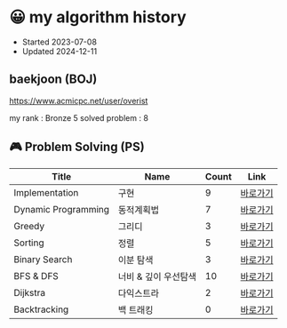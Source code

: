 # 😀 my algorithm history

- Started 2023-07-08
- Updated 2024-12-11

## baekjoon (BOJ)

https://www.acmicpc.net/user/overist

my rank : Bronze 5
solved problem : 8

## 🎮 Problem Solving (PS)

| Title               | Name                 | Count | Link                                                                                     |
| ------------------- | -------------------- | ----- | ---------------------------------------------------------------------------------------- |
| Implementation      | 구현                 | 9     | [바로가기](https://github.com/overist/algorithmist/tree/main/content/Implementation)     |
| Dynamic Programming | 동적계획법           | 7     | [바로가기](https://github.com/overist/algorithmist/tree/main/content/DynamicProgramming) |
| Greedy              | 그리디               | 3     | [바로가기](https://github.com/overist/algorithmist/tree/main/content/Greedy)             |
| Sorting             | 정렬                 | 5     | [바로가기](https://github.com/overist/algorithmist/tree/main/content/Sorting)            |
| Binary Search       | 이분 탐색            | 3     | [바로가기](https://github.com/overist/algorithmist/tree/main/content/BinarySearch)       |
| BFS & DFS           | 너비 & 깊이 우선탐색 | 10    | [바로가기](https://github.com/overist/algorithmist/tree/main/content/BFSDFS)             |
| Dijkstra            | 다익스트라           | 2     | [바로가기](https://github.com/overist/algorithmist/tree/main/content/Dijkstra)           |
| Backtracking        | 백 트래킹            | 0     | [바로가기](https://github.com/overist/algorithmist/tree/main/content/Backtracking)       |

